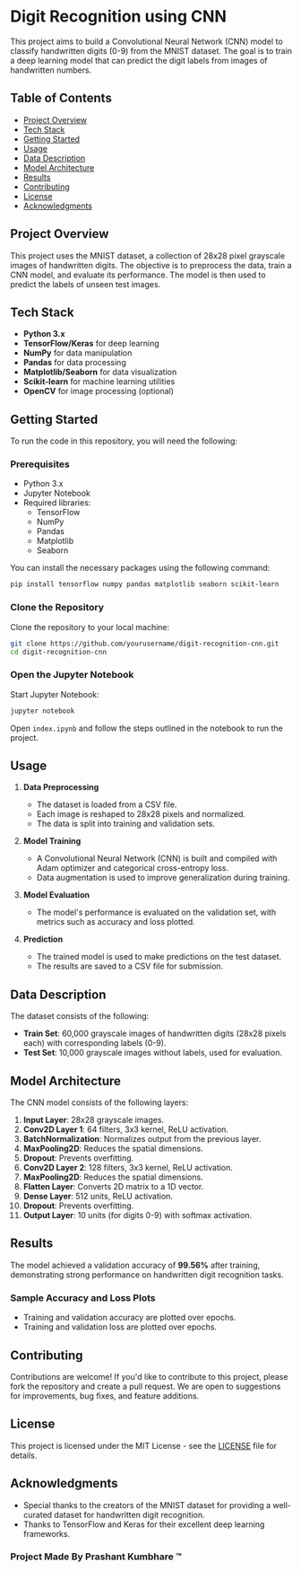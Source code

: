 # Digit Recognition using CNN

This project aims to build a Convolutional Neural Network (CNN) model to classify handwritten digits (0-9) from the MNIST dataset. The goal is to train a deep learning model that can predict the digit labels from images of handwritten numbers.

## Table of Contents
- [Project Overview](#project-overview)
- [Tech Stack](#tech-stack)
- [Getting Started](#getting-started)
- [Usage](#usage)
- [Data Description](#data-description)
- [Model Architecture](#model-architecture)
- [Results](#results)
- [Contributing](#contributing)
- [License](#license)
- [Acknowledgments](#acknowledgments)

## Project Overview
This project uses the MNIST dataset, a collection of 28x28 pixel grayscale images of handwritten digits. The objective is to preprocess the data, train a CNN model, and evaluate its performance. The model is then used to predict the labels of unseen test images.

## Tech Stack
- **Python 3.x**
- **TensorFlow/Keras** for deep learning
- **NumPy** for data manipulation
- **Pandas** for data processing
- **Matplotlib/Seaborn** for data visualization
- **Scikit-learn** for machine learning utilities
- **OpenCV** for image processing (optional)

## Getting Started

To run the code in this repository, you will need the following:

### Prerequisites
- Python 3.x
- Jupyter Notebook
- Required libraries:
  - TensorFlow
  - NumPy
  - Pandas
  - Matplotlib
  - Seaborn

You can install the necessary packages using the following command:

```bash
pip install tensorflow numpy pandas matplotlib seaborn scikit-learn
```

### Clone the Repository

Clone the repository to your local machine:

```bash
git clone https://github.com/yourusername/digit-recognition-cnn.git
cd digit-recognition-cnn
```

### Open the Jupyter Notebook

Start Jupyter Notebook:

```bash
jupyter notebook
```

Open `index.ipynb` and follow the steps outlined in the notebook to run the project.

## Usage

1. **Data Preprocessing**  
   - The dataset is loaded from a CSV file.
   - Each image is reshaped to 28x28 pixels and normalized.
   - The data is split into training and validation sets.

2. **Model Training**  
   - A Convolutional Neural Network (CNN) is built and compiled with Adam optimizer and categorical cross-entropy loss.
   - Data augmentation is used to improve generalization during training.

3. **Model Evaluation**  
   - The model's performance is evaluated on the validation set, with metrics such as accuracy and loss plotted.
   
4. **Prediction**  
   - The trained model is used to make predictions on the test dataset.
   - The results are saved to a CSV file for submission.

## Data Description

The dataset consists of the following:
- **Train Set**: 60,000 grayscale images of handwritten digits (28x28 pixels each) with corresponding labels (0-9).
- **Test Set**: 10,000 grayscale images without labels, used for evaluation.

## Model Architecture

The CNN model consists of the following layers:
1. **Input Layer**: 28x28 grayscale images.
2. **Conv2D Layer 1**: 64 filters, 3x3 kernel, ReLU activation.
3. **BatchNormalization**: Normalizes output from the previous layer.
4. **MaxPooling2D**: Reduces the spatial dimensions.
5. **Dropout**: Prevents overfitting.
6. **Conv2D Layer 2**: 128 filters, 3x3 kernel, ReLU activation.
7. **MaxPooling2D**: Reduces the spatial dimensions.
8. **Flatten Layer**: Converts 2D matrix to a 1D vector.
9. **Dense Layer**: 512 units, ReLU activation.
10. **Dropout**: Prevents overfitting.
11. **Output Layer**: 10 units (for digits 0-9) with softmax activation.

## Results

The model achieved a validation accuracy of **99.56%** after training, demonstrating strong performance on handwritten digit recognition tasks.

### Sample Accuracy and Loss Plots
- Training and validation accuracy are plotted over epochs.
- Training and validation loss are plotted over epochs.

## Contributing

Contributions are welcome! If you'd like to contribute to this project, please fork the repository and create a pull request. We are open to suggestions for improvements, bug fixes, and feature additions.

## License

This project is licensed under the MIT License - see the [LICENSE](LICENSE) file for details.

## Acknowledgments

- Special thanks to the creators of the MNIST dataset for providing a well-curated dataset for handwritten digit recognition.
- Thanks to TensorFlow and Keras for their excellent deep learning frameworks.

### Project Made By Prashant Kumbhare ™️
